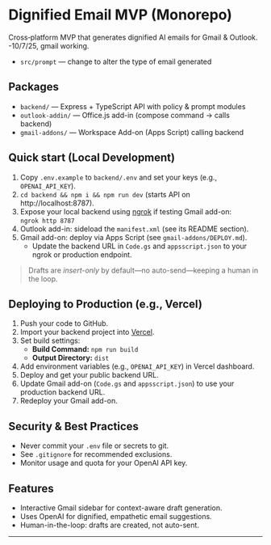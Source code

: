 # Dignified Email MVP (Monorepo)

Cross‑platform MVP that generates dignified AI emails for Gmail & Outlook.
-10/7/25, gmail working.
- `src/prompt` — change to alter the type of email generated

## Packages
- `backend/` — Express + TypeScript API with policy & prompt modules
- `outlook-addin/` — Office.js add-in (compose command → calls backend)
- `gmail-addons/` — Workspace Add-on (Apps Script) calling backend

## Quick start (Local Development)
1. Copy `.env.example` to `backend/.env` and set your keys (e.g., `OPENAI_API_KEY`).
2. `cd backend && npm i && npm run dev` (starts API on http://localhost:8787).
3. Expose your local backend using [ngrok](https://ngrok.com/) if testing Gmail add-on:  
   `ngrok http 8787`
4. Outlook add-in: sideload the `manifest.xml` (see its README section).
5. Gmail add-on: deploy via Apps Script (see `gmail-addons/DEPLOY.md`).  
   - Update the backend URL in `Code.gs` and `appsscript.json` to your ngrok or production endpoint.

> Drafts are *insert-only* by default—no auto-send—keeping a human in the loop.

## Deploying to Production (e.g., Vercel)
1. Push your code to GitHub.
2. Import your backend project into [Vercel](https://vercel.com/).
3. Set build settings:  
   - **Build Command:** `npm run build`  
   - **Output Directory:** `dist`
4. Add environment variables (e.g., `OPENAI_API_KEY`) in Vercel dashboard.
5. Deploy and get your public backend URL.
6. Update Gmail add-on (`Code.gs` and `appsscript.json`) to use your production backend URL.
7. Redeploy your Gmail add-on.

## Security & Best Practices
- Never commit your `.env` file or secrets to git.
- See `.gitignore` for recommended exclusions.
- Monitor usage and quota for your OpenAI API key.

## Features
- Interactive Gmail sidebar for context-aware draft generation.
- Uses OpenAI for dignified, empathetic email suggestions.
- Human-in-the-loop: drafts are created, not auto-sent.

---
